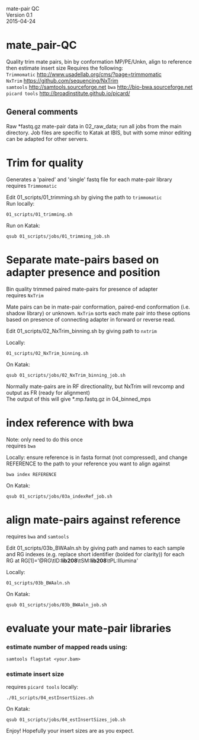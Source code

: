 mate-pair QC  
Version 0.1  
2015-04-24

# mate_pair-QC
Quality trim mate pairs, bin by conformation MP/PE/Unkn, align to reference then estimate insert size
Requires the following:  
`Trimmomatic`   http://www.usadellab.org/cms/?page=trimmomatic  
`NxTrim`        https://github.com/sequencing/NxTrim  
`samtools`      http://samtools.sourceforge.net
`bwa`           http://bio-bwa.sourceforge.net
`picard tools`  http://broadinstitute.github.io/picard/

## General comments
Raw *fastq.gz mate-pair data in 02_raw_data; run all jobs from the main directory.
Job files are specific to Katak at IBIS, but with some minor editing can be adapted for other servers.

# Trim for quality
Generates a 'paired' and 'single' fastq file for each mate-pair library  
requires `Trimmomatic`

Edit 01_scripts/01_trimming.sh by giving the path to `trimmomatic`  
Run locally:
```
01_scripts/01_trimming.sh
```

Run on Katak: 
```
qsub 01_scripts/jobs/01_trimming_job.sh
```

# Separate mate-pairs based on adapter presence and position
Bin quality trimmed paired mate-pairs for presence of adapter  
requires `NxTrim`  

Mate pairs can be in mate-pair conformation, paired-end conformation (i.e. shadow library) or unknown. `NxTrim` sorts each mate pair into these options based on presence of connecting adapter in forward or reverse read.

Edit 01_scripts/02_NxTrim_binning.sh by giving path to `nxtrim`

Locally:
```
01_scripts/02_NxTrim_binning.sh
```

On Katak:
```
qsub 01_scripts/jobs/02_NxTrim_binning_job.sh
```

Normally mate-pairs are in RF directionality, but NxTrim will revcomp and output as FR (ready for alignment)  
The output of this will give *.mp.fastq.gz in 04_binned_mps

# index reference with bwa
Note: only need to do this once  
requires `bwa`

Locally:
ensure reference is in fasta format (not compressed), and change REFERENCE to the path to your reference you want to align against
```
bwa index REFERENCE
```

On Katak:
```
qsub 01_scripts/jobs/03a_indexRef_job.sh
```

# align mate-pairs against reference

requires `bwa` and `samtools`

Edit 01_scripts/03b_BWAaln.sh by giving path and names to each sample and RG indexes (e.g. replace short identifier (bolded for clarity)) for each RG at RG[1]='@RG\tID:**lib208**\tSM:**lib208**\tPL:Illumina'

Locally:
```
01_scripts/03b_BWAaln.sh
```

On Katak: 
```
qsub 01_scripts/jobs/03b_BWAaln_job.sh
```

# evaluate your mate-pair libraries
### estimate number of mapped reads using:
```
samtools flagstat <your.bam>
```
### estimate insert size
requires `picard tools`
locally:

```
./01_scripts/04_estInsertSizes.sh
```

On Katak:
```
qsub 01_scripts/jobs/04_estInsertSizes_job.sh
```

Enjoy! Hopefully your insert sizes are as you expect.
